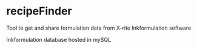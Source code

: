 # recipeFinder

Tool to get and share formulation data from X-rite Inkformulation software

Inkformulation database hosted in mySQL
